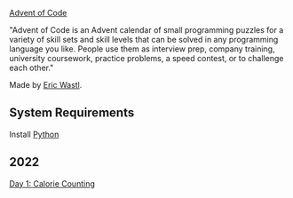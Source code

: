 [Advent of Code](https://adventofcode.com/)

"Advent of Code is an Advent calendar of small programming puzzles for a variety of skill sets and skill levels that can be solved in any programming language you like. People use them as interview prep, company training, university coursework, practice problems, a speed contest, or to challenge each other."

Made by [Eric Wastl](http://was.tl/).

## System Requirements

Install [Python](https://www.python.org/)

## 2022

[Day 1: Calorie Counting](2022/1/README.md)